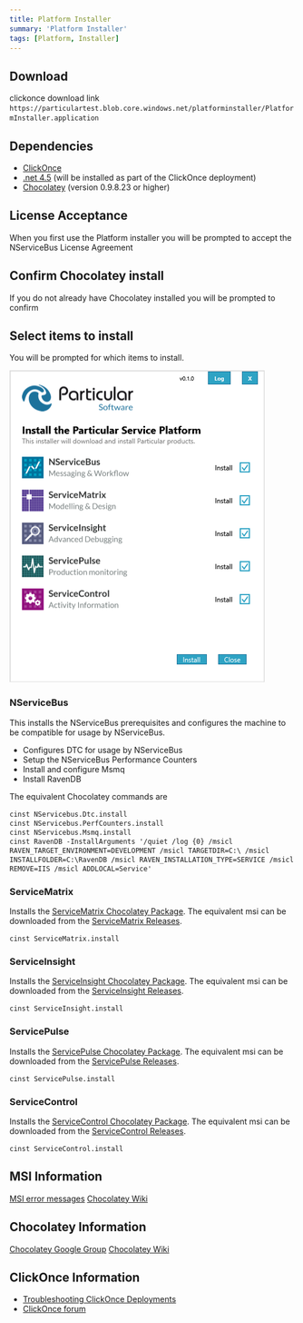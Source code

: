 ```yaml
---
title: Platform Installer
summary: 'Platform Installer'
tags: [Platform, Installer]
---
```


## Download

clickonce download link
`https://particulartest.blob.core.windows.net/platforminstaller/PlatformInstaller.application`

## Dependencies 

* [ClickOnce](https://msdn.microsoft.com/clickonce)
* [.net 4.5](http://www.microsoft.com/en-au/download/details.aspx?id=40779) (will be installed as part of the ClickOnce deployment)
* [Chocolatey](http://chocolatey.org/) (version 0.9.8.23 or higher) 

## License Acceptance

When you first use the Platform installer you will be prompted to accept the NServiceBus License Agreement 

## Confirm Chocolatey install

If you do not already have Chocolatey installed you will be prompted to confirm

## Select items to install

You will be prompted for which items to install.

![](SelectItems.png)

### NServiceBus

This installs the NServiceBus prerequisites and configures the machine to be compatible for usage by NServiceBus. 

 * Configures DTC for usage by NServiceBus 
 * Setup the NServiceBus Performance Counters
 * Install and configure Msmq
 * Install RavenDB

The equivalent Chocolatey commands are 

    cinst NServicebus.Dtc.install
    cinst NServicebus.PerfCounters.install
    cinst NServicebus.Msmq.install
    cinst RavenDB -InstallArguments '/quiet /log {0} /msicl RAVEN_TARGET_ENVIRONMENT=DEVELOPMENT /msicl TARGETDIR=C:\ /msicl INSTALLFOLDER=C:\RavenDB /msicl RAVEN_INSTALLATION_TYPE=SERVICE /msicl REMOVE=IIS /msicl ADDLOCAL=Service'


### ServiceMatrix

Installs the [ServiceMatrix Chocolatey Package](http://chocolatey.org/packages/ServiceMatrix.install). The equivalent msi can be downloaded from the [ServiceMatrix Releases](https://github.com/Particular/ServiceMatrix/releases).

    cinst ServiceMatrix.install

### ServiceInsight

Installs the [ServiceInsight Chocolatey Package](http://chocolatey.org/packages/ServiceInsight.install). The equivalent msi can be downloaded from the [ServiceInsight Releases](https://github.com/Particular/ServiceInsight/releases).

    cinst ServiceInsight.install

### ServicePulse

Installs the [ServicePulse Chocolatey Package](http://chocolatey.org/packages/ServicePulse.install). The equivalent msi can be downloaded from the [ServicePulse Releases](https://github.com/Particular/ServicePulse/releases).
    
    cinst ServicePulse.install

### ServiceControl

Installs the [ServiceControl Chocolatey Package](http://chocolatey.org/packages/ServiceControl.install). The equivalent msi can be downloaded from the [ServiceControl Releases](https://github.com/Particular/ServiceControl/releases).

    cinst ServiceControl.install

## MSI Information

[MSI error messages](http://msdn.microsoft.com/en-us/library/aa376931.aspx)
[Chocolatey Wiki](https://github.com/chocolatey/chocolatey/wiki)

## Chocolatey Information 

[Chocolatey Google Group](https://groups.google.com/forum/#!forum/chocolatey)
[Chocolatey Wiki](https://github.com/chocolatey/chocolatey/wiki)

## ClickOnce Information

* [Troubleshooting ClickOnce Deployments](http://msdn.microsoft.com/en-us/library/fb94w1t5.aspx)
* [ClickOnce forum](http://social.msdn.microsoft.com/Forums/windows/en-US/home?forum=winformssetup)
